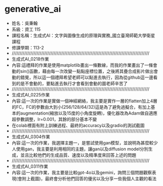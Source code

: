 # generative_ai

- 姓名：吳秉翰
- 系級：資工 115
- 課程名稱：生成式AI：文字與圖像生成的原理與實務_國立臺灣師範大學衛星課程
- 修課學期：113-2
- /////////////////////////////////////////////////////////////////////////////////////////
- 生成式AI_0218作業
- 內容:這禮拜的作業是使用matplotlib畫出一條數線，而我的作業畫出了一條會動的sin()函數，藉由每一次改變一點點座標位置，之後將其疊合成影片做出會動的錯覺，所以這一個禮拜希望老師可以點進去執行，因為從github這一邊看到的是不會動的，要點進去執行才會看到會動的圖老師辛苦了
- /////////////////////////////////////////////////////////////////////////////////////////
- 生成式AI_0225作業
- 內容:這一次的作業是實做一個神經網絡，我主要是實作一層的flatten加上4層的FC，FC的參數由大到小(256/128/64/32)這是為了避免過擬合，有加上基本的augmentation(縮放以及15度的小角度旋轉)，優化器改為Adam做自適應超參數調整，lr=0.001，其餘的部分基本不變
- 在colab裡面有附上訓練過程、最終的accuracy以及gradio的測試截圖
- /////////////////////////////////////////////////////////////////////////////////////////
- 生成式AI_0304作業
- 內容:這一次的作業，我選擇主題一，是嘗試使用gan模型，並說明為甚麼較少人使用gan，我主要是利用相同的主題，讓gan以及diffusion model分別生成，並且比較他們的生成品質、速度以及精準度來回答上述的問題
- /////////////////////////////////////////////////////////////////////////////////////////
- 生成式AI_0311作業
- 內容:這一次的作業，我主要是比較gpt-4o以及gemini，詢問三個問題觀察表現(會附上截圖)，最終會分析他們回答的優劣以及分享一些我個人主觀的看法
